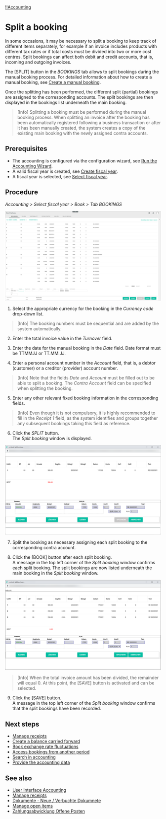 [!!Accounting](Actindo/Accounting)

# Split a booking

In some occasions, it may be necessary to split a booking to keep track of different items separately, for example if an invoice includes products with different tax rates or if total costs must be divided into two or more cost centres. Split bookings can affect both debit and credit accounts, that is, incoming and outgoing invoices.

The [SPLIT] button in the *BOOKINGS* tab allows to split bookings during the manual booking process. For detailed information about how to create a manual booking, see [Create a manual booking](05_CreateManualBooking).

Once the splitting has been performed, the different split (partial) bookings are assigned to the corresponding accounts. The split bookings are then displayed in the bookings list underneath the main booking.

> [Info] Splitting a booking must be performed during the manual booking process. When splitting an invoice after the booking has been automatically registered following a business transaction or after it has been manually created, the system creates a copy of the existing main booking with the newly assigned contra accounts.

[comment]: <> (Flo in Video aus Belege Buchen tab, aber wann ist es üblicherweise gemacht?)

## Prerequisites

- The accounting is configured via the configuration wizard, see [Run the Accounting Wizard](01_RunAccountingWizard.md).
- A valid fiscal year is created, see [Create fiscal year](04_ManageFiscalYear.md#create-a-fiscal-year).
- A fiscal year is selected, see [Select fiscal year](01_SelectFiscalYear.md).

## Procedure

*Accounting > Select fiscal year > Book > Tab BOOKINGS*

![Split booking](/Assets/Screenshots/Accounting/Book/Bookings/Bookings_SplitBooking.png "[Split booking]")

1. Select the appropriate currency for the booking in the  *Currency code* drop-down list.

  > [Info] The booking numbers must be sequential and are added by the system automatically.

2. Enter the total invoice value in the *Turnover* field.

3. Enter the date for the manual booking in the *Date* field. Date format must be TTMMJJ or TT.MM.JJ.

4. Enter a personal account number in the *Account* field, that is, a debtor (customer) or a creditor (provider) account number.

  > [Info] Note that the fields *Date* and *Account* must be filled out to be able to split a booking. The *Contra Account* field can be specified when splitting the booking.

5. Enter any other relevant fixed booking information in the corresponding fields.

  > [Info] Even though it is not compulsory, it is highly recommended to fill in the *Receipt 1* field, as the system identifies and groups together any subsequent bookings taking this field as reference.

6. Click the *SPLIT* button.  
The *Split booking* window is displayed.  

  ![Split booking window](/Assets/Screenshots/Accounting/Book/Bookings/Bookings_SplitBooking_Window.png "[Split booking window]")

7. Split the booking as necessary assigning each split booking to the corresponding contra account.

8. Click the [BOOK] button after each split booking.  
A message in the top left corner of the *Split booking* window confirms each split booking. The split bookings are now listed underneath the main booking in the *Split booking* window.

  ![Split booking window](/Assets/Screenshots/Accounting/Book/Bookings/Bookings_Booking_Split.png "[Split booking window]")

  > [Info] When the total invoice amount has been divided, the remainder will equal 0. At this point, the [SAVE] button is activated and can be selected.

9. Click the [SAVE] button.  
A message in the top left corner of the *Split booking* window confirms that the split bookings have been recorded.


## Next steps

  - [Manage receipts](10_ManageReceipts)
  - [Create a balance carried forward](11_CreateBalanceCarriedForward)
  - [Book exchange rate fluctuations](12_BookExchangeRateFluctuations)
  - [Access bookings from another period](13_AccessBookingsAnotherPeriod)
  - [Search in accounting](14_SearchAccounting)
  - [Provide the accounting data](15_ProviceAccountingData)

## See also

  - [User Interface Accounting](/Accounting/UserInterface/00_UserInterface.md)
  - [Manage receipts](10_ManageReceipts.md)
  - [Dokumente - Neue / Verbuchte Dokumnete](#to_be_completed)
  - [Manage open items](03_ManageOpenItems.md)
  - [Zahlungsabwicklung Offene Posten](#to_be_completed)
